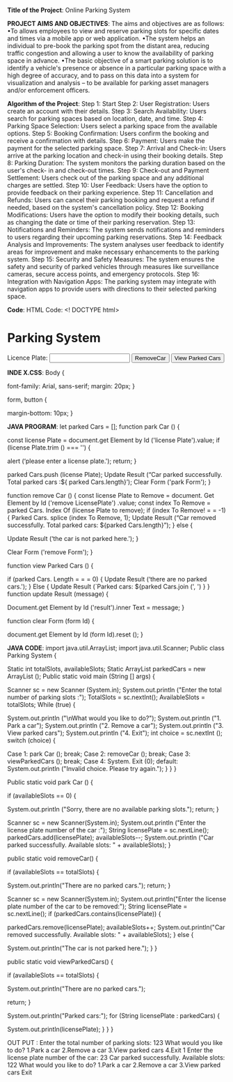 **Title of the Project**: Online Parking System

**PROJECT AIMS AND OBJECTIVES**:
The aims and objectives are as follows:
•To allows employees to view and reserve parking slots for specific dates and times via a mobile app or web application.
•The system helps an individual to pre-book the parking spot from the distant area, reducing traffic congestion and allowing a user to know the availability of parking space in advance.
•The basic objective of a smart parking solution is to identify a vehicle's presence or absence in a particular parking space with a high degree of accuracy, and to pass on this data into a system for visualization and analysis – to be available for parking asset managers and/or enforcement officers.

**Algorithm of the Project**:
Step 1: Start
Step 2: User Registration: Users create an account with their details.
Step 3: Search Availability: Users search for parking spaces based on location, date, and time.
Step 4: Parking Space Selection: Users select a parking space from the available options.
Step 5: Booking Confirmation: Users confirm the booking and receive a confirmation with details.
Step 6: Payment: Users make the payment for the selected parking space.
Step 7: Arrival and Check-in: Users arrive at the parking location and check-in using their booking details.
Step 8: Parking Duration: The system monitors the parking duration based on the user's check- in and check-out times.
Step 9: Check-out and Payment Settlement: Users check out of the parking space and any additional charges are settled.
Step 10: User Feedback: Users have the option to provide feedback on their parking experience.
Step 11: Cancellation and Refunds: Users can cancel their parking booking and request a refund if needed, based on the system's cancellation policy.
Step 12: Booking Modifications: Users have the option to modify their booking details, such as changing the date or time of their parking reservation.
Step 13: Notifications and Reminders: The system sends notifications and reminders to users regarding their upcoming parking reservations.
Step 14: Feedback Analysis and Improvements: The system analyses user feedback to identify areas for improvement and make necessary enhancements to the parking system.
Step 15: Security and Safety Measures: The system ensures the safety and security of parked vehicles through measures like surveillance cameras, secure access points, and emergency protocols.
Step 16: Integration with Navigation Apps: The parking system may integrate with navigation apps to provide users with directions to their selected parking space.

**Code**:
HTML Code:
<! DOCTYPE html>
<html lang=”en”>
<head>
<meta charset=”UTF-8”>
<meta name=”viewport” content=”width=device-width,initial- scale=1.0”>
<link rel=”stylesheet” herf=”styles.css”>
<title>Parking System</title>
</head>
<body>
<h1>Parking System</h1>
<form id=”park form”>
<label for=”licence plate”>Licence Plate:</lable>
<input type=”text” id=”remove Licence Plate” required>
<button type=”button” onclick=”remove Car ()”>RemoveCar</button>
</form>
<button onclick=”view Parked Cars ()”>View Parked Cars</button>
<div id=”result”></div>
<script src=”script.js”></script>
</body>
</html>

**INDE X.CSS**:
Body
{

font-family: Arial, sans-serif; margin: 20px;
}


form, button
{

margin-bottom: 10px;
}

**JAVA PROGRAM**:
let parked Cars = []; function park Car ()
{

const license Plate = document.get Element by Id ('license Plate').value; if (license Plate.trim () === '')
{

alert (‘please enter a license plate.'); return;
}

parked Cars.push (license Plate);
Update Result (“Car parked successfully. Total parked cars :${ parked Cars.length}’); Clear Form ('park Form');
}

function remove Car ()
{
const license Plate to Remove = document. Get Element by Id ('remove LicensePlate')
.value;
const index To Remove = parked Cars. Index Of (license Plate to remove); if (index To Remove! = = -1)
{
Parked Cars. splice (index To Remove, 1);
Update Result (“Car removed successfully. Total parked cars: ${parked Cars.length}”);
}
else
{

Update Result (‘the car is not parked here.');
}

Clear Form ('remove Form');
}

function view Parked Cars ()
{

  if (parked Cars. Length = = = 0)
  {
    Update Result (‘there are no parked cars.');
  }
  Else
  {
  Update Result (`Parked cars: ${parked Cars.join (', ')
  }
}
function update Result (message)
{

Document.get Element by Id ('result').inner Text = message;
}

function clear Form (form Id)
{

document.get Element by Id (form Id).reset ();
}

**JAVA CODE**:
import java.util.ArrayList; import java.util.Scanner; Public class Parking System
{

Static int totalSlots, availableSlots;
Static ArrayList<String> parkedCars = new ArrayList<String> (); Public static void main (String [] args)
{

Scanner sc = new Scanner (System.in);
System.out.println ("Enter the total number of parking slots :"); TotalSlots = sc.nextInt();
AvailableSlots = totalSlots; While (true)
{

System.out.println ("\nWhat would you like to do?"); System.out.println ("1. Park a car"); System.out.println ("2. Remove a car"); System.out.println ("3. View parked cars");
System.out.println ("4. Exit"); int choice = sc.nextInt (); switch (choice)
{


Case 1:
        park Car (); 
        break;
Case 2:
        removeCar ();
        break;
Case 3:
        viewParkedCars ();
        break;
Case 4:
        System. Exit (0);
default:
        System.out.println ("Invalid choice. Please try again.");
}
}
}

Public static void park Car ()
{

if (availableSlots == 0)
{

System.out.println ("Sorry, there are no available parking slots.");
return;
}

Scanner sc = new Scanner(System.in);
System.out.println ("Enter the license plate number of the car :"); String licensePlate = sc.nextLine(); parkedCars.add(licensePlate);
availableSlots--;
System.out.println ("Car parked successfully. Available slots: " + availableSlots);
}

public static void removeCar()
{

if (availableSlots == totalSlots)
{

System.out.println("There are no parked cars."); return;
}

Scanner sc = new Scanner(System.in);
System.out.println("Enter the license plate number of the car to be removed:");
String licensePlate = sc.nextLine();
if (parkedCars.contains(licensePlate))
{

parkedCars.remove(licensePlate); availableSlots++;
System.out.println("Car removed successfully. Available slots: " +	availableSlots);
}
else
{

System.out.println("The car is not parked here.");
}
}

public static void viewParkedCars()
{

if (availableSlots == totalSlots)
{

System.out.println("There are no parked cars.");

return;
}

System.out.println("Parked cars:"); for (String licensePlate : parkedCars)
{

System.out.println(licensePlate);
}
}
}

OUT PUT :
Enter the total number of parking slots: 123
What would you like to do?
1.Park a car
2.Remove a car
3.View parked cars
4.Exit 1
Enter the license plate number of the car: 23
Car parked successfully. Available slots:
122
What would you like to do?
1.Park a car
2.Remove a car
3.View parked cars
Exit 






